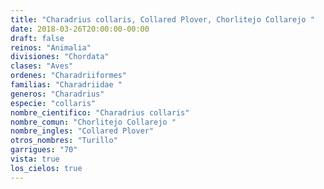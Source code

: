 ```yaml
---
title: "Charadrius collaris, Collared Plover, Chorlitejo Collarejo "
date: 2018-03-26T20:00:00-00:00
draft: false
reinos: "Animalia"
divisiones: "Chordata"
clases: "Aves"
ordenes: "Charadriiformes"
familias: "Charadriidae "
generos: "Charadrius"
especie: "collaris"
nombre_cientifico: "Charadrius collaris"
nombre_comun: "Chorlitejo Collarejo "
nombre_ingles: "Collared Plover"
otros_nombres: "Turillo"
garrigues: "70"
vista: true
los_cielos: true
---
```

